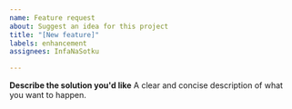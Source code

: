 ```yaml
---
name: Feature request
about: Suggest an idea for this project
title: "[New feature]"
labels: enhancement
assignees: InfaNaSotku

---
```


**Describe the solution you'd like**
A clear and concise description of what you want to happen.
